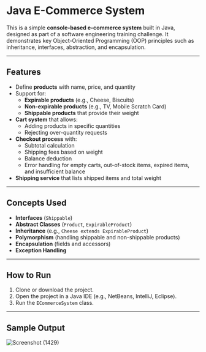 #  Java E-Commerce System

This is a simple **console-based e-commerce system** built in Java, designed as part of a software engineering training challenge. It demonstrates key Object-Oriented Programming (OOP) principles such as inheritance, interfaces, abstraction, and encapsulation.

---

##  Features

- Define **products** with name, price, and quantity
- Support for:
  - **Expirable products** (e.g., Cheese, Biscuits)
  - **Non-expirable products** (e.g., TV, Mobile Scratch Card)
  - **Shippable products** that provide their weight
- **Cart system** that allows:
  - Adding products in specific quantities
  - Rejecting over-quantity requests
- **Checkout process** with:
  - Subtotal calculation
  - Shipping fees based on weight
  - Balance deduction
  - Error handling for empty carts, out-of-stock items, expired items, and insufficient balance
- **Shipping service** that lists shipped items and total weight

---

##  Concepts Used

- **Interfaces** (`Shippable`)
- **Abstract Classes** (`Product`, `ExpirableProduct`)
- **Inheritance** (e.g., `Cheese extends ExpirableProduct`)
- **Polymorphism** (handling shippable and non-shippable products)
- **Encapsulation** (fields and accessors)
- **Exception Handling**

---

##  How to Run

1. Clone or download the project.
2. Open the project in a Java IDE (e.g., NetBeans, IntelliJ, Eclipse).
3. Run the `ECommerceSystem` class.

---

##  Sample Output


![Screenshot (1429)](https://github.com/user-attachments/assets/c9324640-1e7c-4131-8a2f-c173fbfed695)

